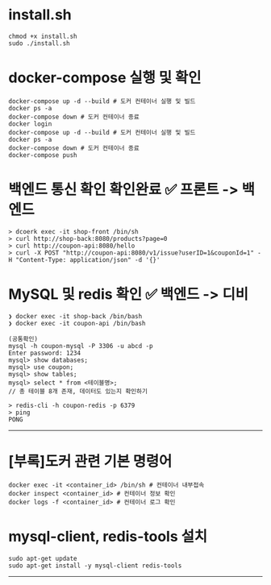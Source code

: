# install.sh 
```
chmod +x install.sh
sudo ./install.sh
```

# docker-compose 실행 및 확인
```
docker-compose up -d --build # 도커 컨테이너 실행 및 빌드 
docker ps -a
docker-compose down # 도커 컨테이너 종료
docker login 
docker-compose up -d --build # 도커 컨테이너 실행 및 빌드 
docker ps -a
docker-compose down # 도커 컨테이너 종료
docker-compose push
```

# 백엔드 통신 확인 확인완료 ✅ 프론트 -> 백엔드
``` 
> dcoerk exec -it shop-front /bin/sh 
> curl http://shop-back:8080/products?page=0 
> curl http://coupon-api:8080/hello  
> curl -X POST "http://coupon-api:8080/v1/issue?userID=1&couponId=1" -H "Content-Type: application/json" -d '{}' 
```

# MySQL 및 redis 확인 ✅ 백엔드 -> 디비 
```
❯ docker exec -it shop-back /bin/bash
❯ docker exec -it coupon-api /bin/bash

(공통확인)
mysql -h coupon-mysql -P 3306 -u abcd -p
Enter password: 1234
mysql> show databases;
mysql> use coupon;
mysql> show tables;
mysql> select * from <테이블명>; 
// 총 테이블 8개 존재, 데이터도 있는지 확인하기 

> redis-cli -h coupon-redis -p 6379
> ping
PONG
```

----
# [부록]도커 관련 기본 명령어
```
docker exec -it <container_id> /bin/sh # 컨테이너 내부접속
docker inspect <container_id> # 컨테이너 정보 확인
docker logs -f <container_id> # 컨테이너 로그 확인  
```

# mysql-client, redis-tools 설치
```
sudo apt-get update
sudo apt-get install -y mysql-client redis-tools
```

--------------